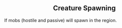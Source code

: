 <h2 style="text-align:center;"> Creature Spawning </h2>

If mobs (hostile and passive) will spawn in the region.

